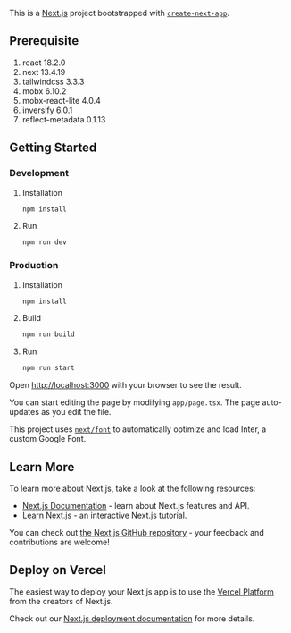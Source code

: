 This is a [Next.js](https://nextjs.org/) project bootstrapped with [`create-next-app`](https://github.com/vercel/next.js/tree/canary/packages/create-next-app).

## Prerequisite
1. react 18.2.0
2. next 13.4.19
3. tailwindcss 3.3.3
4. mobx 6.10.2
5. mobx-react-lite 4.0.4
6. inversify 6.0.1
7. reflect-metadata 0.1.13

## Getting Started
### Development
1. Installation
    ```sh
    npm install
    ```
2. Run
    ```sh
    npm run dev
    ```

### Production
1. Installation
    ```sh
    npm install
    ```
2. Build
    ```sh
    npm run build
    ```
3. Run
    ```sh
    npm run start
    ```

Open [http://localhost:3000](http://localhost:3000) with your browser to see the result.

You can start editing the page by modifying `app/page.tsx`. The page auto-updates as you edit the file.

This project uses [`next/font`](https://nextjs.org/docs/basic-features/font-optimization) to automatically optimize and load Inter, a custom Google Font.

## Learn More

To learn more about Next.js, take a look at the following resources:

- [Next.js Documentation](https://nextjs.org/docs) - learn about Next.js features and API.
- [Learn Next.js](https://nextjs.org/learn) - an interactive Next.js tutorial.

You can check out [the Next.js GitHub repository](https://github.com/vercel/next.js/) - your feedback and contributions are welcome!

## Deploy on Vercel

The easiest way to deploy your Next.js app is to use the [Vercel Platform](https://vercel.com/new?utm_medium=default-template&filter=next.js&utm_source=create-next-app&utm_campaign=create-next-app-readme) from the creators of Next.js.

Check out our [Next.js deployment documentation](https://nextjs.org/docs/deployment) for more details.
